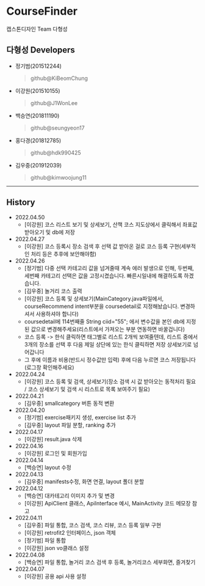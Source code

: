 # CourseFinder
캡스톤디자인 Team 다형성 

## 다형성 Developers
- 정기범(201512244)
  >github@KiBeomChung
- 이강원(201510155)
  >github@J1WonLee
- 백승연(201811190)
  > github@seungyeon17
- 홍다경(201812785)
  > github@hdk990425
- 김우중(201912039)
  > github@kimwoojung11
* * *
## History
- 2022.04.50
  - [이강원] 코스 리스트 보기 및 상세보기, 산책 코스 지도상에서 클릭해서 좌표값 받아오기 및 db에 저장
- 2022.04.27
  - [이강원] 코스 등록시 장소 검색 후 선택 값 받아온 걸로 코스 등록 구현(세부적인 처리 등은 추후에 보안해야함)
- 2022.04.26
  - [정기범] 다중 선택 카테고리 값을 넘겨줄때 계속 에러 발생으로 인해, 두번째, 세번째 카테고리 선택은 값을 고정시켰습니다. 빠른시일내에 해결하도록 하겠습니다.
  - [김우중] 놀거리 코스 출력
  - [이강원] 코스 등록 및 상세보기(MainCategory.java파일에서, courseRecommend intent부분을 coursedetail로 지정해놨습니다. 변경하셔서 사용하셔야 합니다)
  - coursedetail에 114번째줄 String ciid="55"; 에서 변수값을 본인 db에 지정된 값으로 변경해주세요(리스트에서 가져오는 부분 연동하면 바꿀겁니다)
  - 코스 등록 -> 한식 클릭하면 태그별로 리스트 2개씩 보여줄텐데, 리스트 중에서 3개의 장소를 선택 후 다음 제일 상단에 있는 한식 클릭하면 저장 상세보기로 넘어갑니다
  - 그 후에 이름과 비용(반드시 정수값만 입력) 후에 다음 누르면 코스 저장됩니다(로그창 확인해주세요)
- 2022.04.24
  - [이강원] 코스 등록 및 검색, 상세보기(장소 검색 시 값 받아오는 동적처리 필요 / 코스 상세보기 및 검색 시 리스트로 목록 보여주기 필요)
- 2022.04.21
  - [김우중] smallcategory 버튼 동적 변환
- 2022.04.20
  - [정기범] exercise패키지 생성, exercise list 추가
  - [김우중] layout 파일 분할, ranking 추가
- 2022.04.17
  - [이강원] result.java 삭제
- 2022.04.16
  - [이강원] 로그인 및 회원가입 
- 2022.04.14
  - [백승연] layout 수정
- 2022.04.13
  - [김우중] manifests수정, 화면 연결, layout 폴더 분할
- 2022.04.12
  - [백승연] 대카테고리 이미지 추가 및 변경
  - [이강원] ApiClient 클래스, ApiInterface 예시, MainActivity 코드 메모장 참고
- 2022.04.11
  - [김우중] 파일 통합, 코스 검색, 코스 리뷰, 코스 등록 일부 구현
  - [이강원] retrofit2 인터페이스, json 객체
  - [정기범] 파일 통합
  - [이강원] json vo클래스 설정
- 2022.04.08
  - [백승연] 파일 통합, 놀거리 코스 검색 후 등록, 놀거리코스 세부화면, 즐겨찾기
- 2022.04.07
  - [이강원] 공용 api 사용 설정
